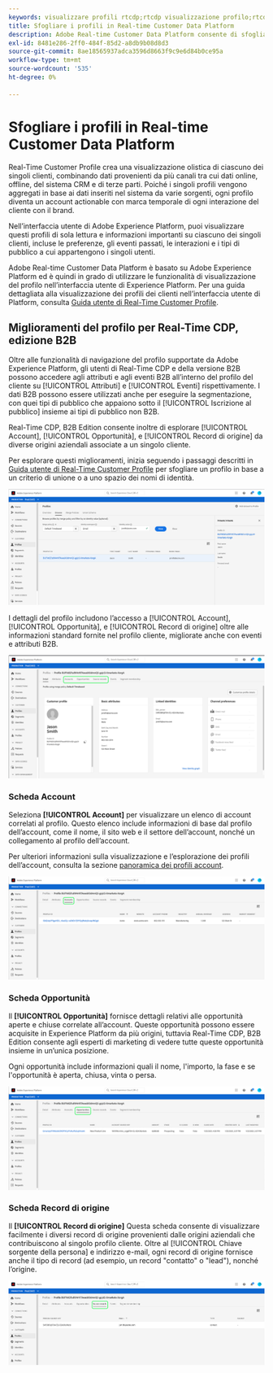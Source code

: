 ```yaml
---
keywords: visualizzare profili rtcdp;rtcdp visualizzazione profilo;rtcdp profili
title: Sfogliare i profili in Real-time Customer Data Platform
description: Adobe Real-time Customer Data Platform consente di sfogliare i dati Real-Time Customer Profile tramite l’interfaccia utente di Adobe Experience Platform.
exl-id: 8481e286-2ff0-484f-85d2-a8db9b08d8d3
source-git-commit: 8ae18565937adca3596d8663f9c9e6d84b0ce95a
workflow-type: tm+mt
source-wordcount: '535'
ht-degree: 0%

---
```



# Sfogliare i profili in Real-time Customer Data Platform

Real-Time Customer Profile crea una visualizzazione olistica di ciascuno dei singoli clienti, combinando dati provenienti da più canali tra cui dati online, offline, del sistema CRM e di terze parti. Poiché i singoli profili vengono aggregati in base ai dati inseriti nel sistema da varie sorgenti, ogni profilo diventa un account actionable con marca temporale di ogni interazione del cliente con il brand.

Nell’interfaccia utente di Adobe Experience Platform, puoi visualizzare questi profili di sola lettura e informazioni importanti su ciascuno dei singoli clienti, incluse le preferenze, gli eventi passati, le interazioni e i tipi di pubblico a cui appartengono i singoli utenti.

Adobe Real-time Customer Data Platform è basato su Adobe Experience Platform ed è quindi in grado di utilizzare le funzionalità di visualizzazione del profilo nell’interfaccia utente di Experience Platform. Per una guida dettagliata alla visualizzazione dei profili dei clienti nell’interfaccia utente di Platform, consulta [Guida utente di Real-Time Customer Profile](../../profile/ui/user-guide.md).

## Miglioramenti del profilo per Real-Time CDP, edizione B2B

Oltre alle funzionalità di navigazione del profilo supportate da Adobe Experience Platform, gli utenti di Real-Time CDP e della versione B2B possono accedere agli attributi e agli eventi B2B all’interno del profilo del cliente su [!UICONTROL Attributi] e [!UICONTROL Eventi] rispettivamente. I dati B2B possono essere utilizzati anche per eseguire la segmentazione, con quei tipi di pubblico che appaiono sotto il [!UICONTROL Iscrizione al pubblico] insieme ai tipi di pubblico non B2B.

Real-Time CDP, B2B Edition consente inoltre di esplorare [!UICONTROL Account], [!UICONTROL Opportunità], e [!UICONTROL Record di origine] da diverse origini aziendali associate a un singolo cliente.

Per esplorare questi miglioramenti, inizia seguendo i passaggi descritti in [Guida utente di Real-Time Customer Profile](../../profile/ui/user-guide.md) per sfogliare un profilo in base a un criterio di unione o a uno spazio dei nomi di identità.

![](images/b2b-browse-profile.png)

I dettagli del profilo includono l’accesso a [!UICONTROL Account], [!UICONTROL Opportunità], e [!UICONTROL Record di origine] oltre alle informazioni standard fornite nel profilo cliente, migliorate anche con eventi e attributi B2B.

![](images/b2b-profile-detail.png)

### Scheda Account

Seleziona **[!UICONTROL Account]** per visualizzare un elenco di account correlati al profilo. Questo elenco include informazioni di base dal profilo dell’account, come il nome, il sito web e il settore dell’account, nonché un collegamento al profilo dell’account.

Per ulteriori informazioni sulla visualizzazione e l’esplorazione dei profili dell’account, consulta la sezione [panoramica dei profili account](../accounts/account-profile-overview.md).

![](images/b2b-profile-accounts.png)

### Scheda Opportunità

Il **[!UICONTROL Opportunità]** fornisce dettagli relativi alle opportunità aperte e chiuse correlate all’account. Queste opportunità possono essere acquisite in Experience Platform da più origini, tuttavia Real-Time CDP, B2B Edition consente agli esperti di marketing di vedere tutte queste opportunità insieme in un’unica posizione.

Ogni opportunità include informazioni quali il nome, l&#39;importo, la fase e se l&#39;opportunità è aperta, chiusa, vinta o persa.

![](images/b2b-profile-opportunities.png)

### Scheda Record di origine

Il **[!UICONTROL Record di origine]** Questa scheda consente di visualizzare facilmente i diversi record di origine provenienti dalle origini aziendali che contribuiscono al singolo profilo cliente. Oltre al [!UICONTROL Chiave sorgente della persona] e indirizzo e-mail, ogni record di origine fornisce anche il tipo di record (ad esempio, un record &quot;contatto&quot; o &quot;lead&quot;), nonché l’origine.

![](images/b2b-profile-source-records.png)

